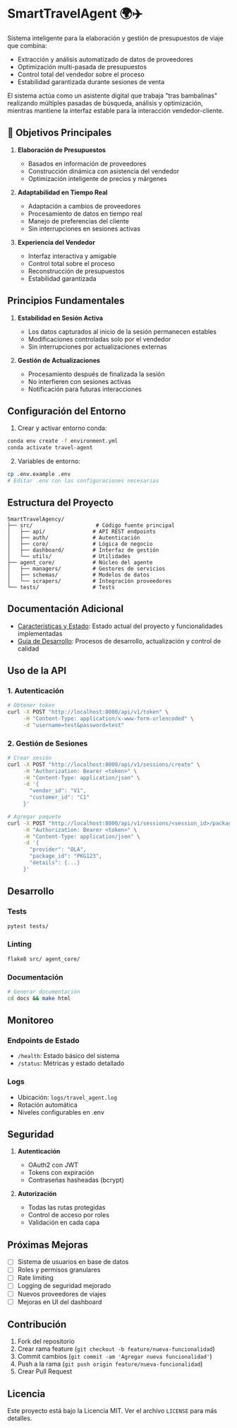 # SmartTravelAgent 🌍✈️

Sistema inteligente para la elaboración y gestión de presupuestos de viaje que combina:
- Extracción y análisis automatizado de datos de proveedores
- Optimización multi-pasada de presupuestos
- Control total del vendedor sobre el proceso
- Estabilidad garantizada durante sesiones de venta

El sistema actúa como un asistente digital que trabaja "tras bambalinas" realizando múltiples pasadas de búsqueda, análisis y optimización, mientras mantiene la interfaz estable para la interacción vendedor-cliente.

## 🎯 Objetivos Principales

1. **Elaboración de Presupuestos**
   - Basados en información de proveedores
   - Construcción dinámica con asistencia del vendedor
   - Optimización inteligente de precios y márgenes

2. **Adaptabilidad en Tiempo Real**
   - Adaptación a cambios de proveedores
   - Procesamiento de datos en tiempo real
   - Manejo de preferencias del cliente
   - Sin interrupciones en sesiones activas

3. **Experiencia del Vendedor**
   - Interfaz interactiva y amigable
   - Control total sobre el proceso
   - Reconstrucción de presupuestos
   - Estabilidad garantizada

## Principios Fundamentales

1. **Estabilidad en Sesión Activa**
   - Los datos capturados al inicio de la sesión permanecen estables
   - Modificaciones controladas solo por el vendedor
   - Sin interrupciones por actualizaciones externas

2. **Gestión de Actualizaciones**
   - Procesamiento después de finalizada la sesión
   - No interfieren con sesiones activas
   - Notificación para futuras interacciones

## Configuración del Entorno

1. Crear y activar entorno conda:
```bash
conda env create -f environment.yml
conda activate travel-agent
```

2. Variables de entorno:
```bash
cp .env.example .env
# Editar .env con las configuraciones necesarias
```

## Estructura del Proyecto

```
SmartTravelAgency/
├── src/                    # Código fuente principal
│   ├── api/               # API REST endpoints
│   ├── auth/              # Autenticación
│   ├── core/              # Lógica de negocio
│   ├── dashboard/         # Interfaz de gestión
│   └── utils/             # Utilidades
├── agent_core/            # Núcleo del agente
│   ├── managers/          # Gestores de servicios
│   ├── schemas/           # Modelos de datos
│   └── scrapers/          # Integración proveedores
└── tests/                 # Tests
```

## Documentación Adicional

- [Características y Estado](docs/FEATURES.md): Estado actual del proyecto y funcionalidades implementadas
- [Guía de Desarrollo](docs/DEVELOPMENT.md): Procesos de desarrollo, actualización y control de calidad

## Uso de la API

### 1. Autenticación

```bash
# Obtener token
curl -X POST "http://localhost:8000/api/v1/token" \
     -H "Content-Type: application/x-www-form-urlencoded" \
     -d "username=test&password=test"
```

### 2. Gestión de Sesiones

```bash
# Crear sesión
curl -X POST "http://localhost:8000/api/v1/sessions/create" \
     -H "Authorization: Bearer <token>" \
     -H "Content-Type: application/json" \
     -d '{
       "vendor_id": "V1",
       "customer_id": "C1"
     }'

# Agregar paquete
curl -X POST "http://localhost:8000/api/v1/sessions/<session_id>/packages" \
     -H "Authorization: Bearer <token>" \
     -H "Content-Type: application/json" \
     -d '{
       "provider": "OLA",
       "package_id": "PKG123",
       "details": {...}
     }'
```

## Desarrollo

### Tests
```bash
pytest tests/
```

### Linting
```bash
flake8 src/ agent_core/
```

### Documentación
```bash
# Generar documentación
cd docs && make html
```

## Monitoreo

### Endpoints de Estado
- `/health`: Estado básico del sistema
- `/status`: Métricas y estado detallado

### Logs
- Ubicación: `logs/travel_agent.log`
- Rotación automática
- Niveles configurables en .env

## Seguridad

1. **Autenticación**
   - OAuth2 con JWT
   - Tokens con expiración
   - Contraseñas hasheadas (bcrypt)

2. **Autorización**
   - Todas las rutas protegidas
   - Control de acceso por roles
   - Validación en cada capa

## Próximas Mejoras

- [ ] Sistema de usuarios en base de datos
- [ ] Roles y permisos granulares
- [ ] Rate limiting
- [ ] Logging de seguridad mejorado
- [ ] Nuevos proveedores de viajes
- [ ] Mejoras en UI del dashboard

## Contribución

1. Fork del repositorio
2. Crear rama feature (`git checkout -b feature/nueva-funcionalidad`)
3. Commit cambios (`git commit -am 'Agregar nueva funcionalidad'`)
4. Push a la rama (`git push origin feature/nueva-funcionalidad`)
5. Crear Pull Request

## Licencia

Este proyecto está bajo la Licencia MIT. Ver el archivo `LICENSE` para más detalles.
